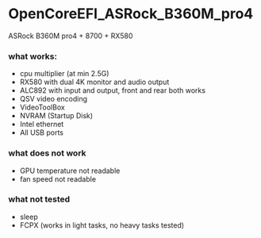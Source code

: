 # OpenCoreEFI_ASRock_B360M_pro4
ASRock B360M pro4 + 8700 + RX580

### what works:
- cpu multiplier (at min 2.5G)
- RX580 with dual 4K monitor and audio output
- ALC892 with input and output, front and rear both works
- QSV video encoding
- VideoToolBox
- NVRAM (Startup Disk)
- Intel ethernet
- All USB ports

### what does not work

- GPU temperature not readable
- fan speed not readable

### what not tested

- sleep
- FCPX (works in light tasks, no heavy tasks tested)
